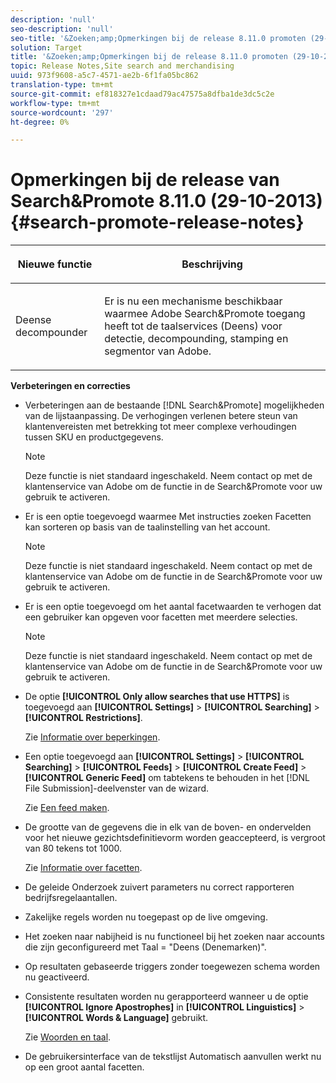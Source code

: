 ```yaml
---
description: 'null'
seo-description: 'null'
seo-title: '&Zoeken;amp;Opmerkingen bij de release 8.11.0 promoten (29-10-2013)'
solution: Target
title: '&Zoeken;amp;Opmerkingen bij de release 8.11.0 promoten (29-10-2013)'
topic: Release Notes,Site search and merchandising
uuid: 973f9608-a5c7-4571-ae2b-6f1fa05bc862
translation-type: tm+mt
source-git-commit: ef818327e1cdaad79ac47575a8dfba1de3dc5c2e
workflow-type: tm+mt
source-wordcount: '297'
ht-degree: 0%

---
```



# Opmerkingen bij de release van Search&amp;Promote 8.11.0 (29-10-2013){#search-promote-release-notes}

<table> 
 <thead> 
  <tr> 
   <th colname="col1" class="entry"> <p>Nieuwe functie </p> </th> 
   <th colname="col2" class="entry"> <p>Beschrijving </p> </th> 
  </tr> 
 </thead>
 <tbody> 
  <tr> 
   <td colname="col1"> <p> Deense decompounder </p> </td> 
   <td colname="col2"> <p> Er is nu een mechanisme beschikbaar waarmee <span class="keyword"> Adobe Search&amp;Promote</span> toegang heeft tot de taalservices (Deens) voor detectie, decompounding, stamping en segmentor van Adobe. </p> </td> 
  </tr> 
 </tbody> 
</table>

**Verbeteringen en correcties**

* Verbeteringen aan de bestaande [!DNL Search&Promote] mogelijkheden van de lijstaanpassing. De verhogingen verlenen betere steun van klantenvereisten met betrekking tot meer complexe verhoudingen tussen SKU en productgegevens.

   >[!NOTE]
   >
   >Deze functie is niet standaard ingeschakeld. Neem contact op met de klantenservice van Adobe om de functie in de Search&amp;Promote voor uw gebruik te activeren.

* Er is een optie toegevoegd waarmee Met instructies zoeken Facetten kan sorteren op basis van de taalinstelling van het account.

   >[!NOTE]
   Deze functie is niet standaard ingeschakeld. Neem contact op met de klantenservice van Adobe om de functie in de Search&amp;Promote voor uw gebruik te activeren.

* Er is een optie toegevoegd om het aantal facetwaarden te verhogen dat een gebruiker kan opgeven voor facetten met meerdere selecties.

   >[!NOTE]
   Deze functie is niet standaard ingeschakeld. Neem contact op met de klantenservice van Adobe om de functie in de Search&amp;Promote voor uw gebruik te activeren.

* De optie **[!UICONTROL Only allow searches that use HTTPS]** is toegevoegd aan **[!UICONTROL Settings]** > **[!UICONTROL Searching]** > **[!UICONTROL Restrictions]**.

   Zie [Informatie over beperkingen](../c-about-settings-menu/c-about-searching-menu.md#concept_B5B527E04EBF4E9AB5956EEF881DDBF1).

* Een optie toegevoegd aan **[!UICONTROL Settings]** > **[!UICONTROL Searching]** > **[!UICONTROL Feeds]** > **[!UICONTROL Create Feed]** > **[!UICONTROL Generic Feed]** om tabtekens te behouden in het [!DNL File Submission]-deelvenster van de wizard.

   Zie [Een feed maken](../c-about-settings-menu/c-about-searching-menu.md#task_63179C1FC359497483CD6CE13FD1C250).

* De grootte van de gegevens die in elk van de boven- en ondervelden voor het nieuwe gezichtsdefinitievorm worden geaccepteerd, is vergroot van 80 tekens tot 1000.

   Zie [Informatie over facetten](../c-about-design-menu/c-about-facets.md#concept_FA912B3B41EE493DB2F492D188457FF5).

* De geleide Onderzoek zuivert parameters nu correct rapporteren bedrijfsregelaantallen.
* Zakelijke regels worden nu toegepast op de live omgeving.
* Het zoeken naar nabijheid is nu functioneel bij het zoeken naar accounts die zijn geconfigureerd met Taal = &quot;Deens (Denemarken)&quot;.
* Op resultaten gebaseerde triggers zonder toegewezen schema worden nu geactiveerd.
* Consistente resultaten worden nu gerapporteerd wanneer u de optie **[!UICONTROL Ignore Apostrophes]** in **[!UICONTROL Linguistics]** > **[!UICONTROL Words & Language]** gebruikt.

   Zie [Woorden en taal](../c-about-linguistics-menu/c-about-words-and-language.md#concept_CEB4B9576F3C4E2EB87B352EEC738D79).

* De gebruikersinterface van de tekstlijst Automatisch aanvullen werkt nu op een groot aantal facetten.

